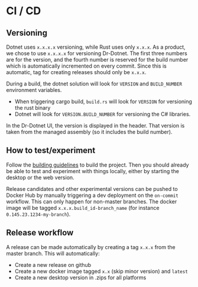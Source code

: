 # CI / CD

## Versioning

Dotnet uses `x.x.x.x` versioning, while Rust uses only `x.x.x`. As a product, we chose to use `x.x.x.x` for versioning Dr-Dotnet. The first three numbers are for the version, and the fourth number is reserved for the build number which is automatically incremented on every commit. Since this is automatic, tag for creating releases should only be `x.x.x`.

During a build, the dotnet solution will look for `VERSION` and `BUILD_NUMBER` environment variables.
- When triggering cargo build, `build.rs` will look for `VERSION` for versioning the rust binary
- Dotnet will look for `VERSION.BUILD_NUMBER` for versioning the C# libraries.

In the Dr-Dotnet UI, the version is displayed in the header. That version is taken from the managed assembly (so it includes the build number).

## How to test/experiment

Follow the [building guidelines](BUILDING.md) to build the project. Then you should already be able to test and experiment with things locally, either by starting the desktop or the web version.

Release candidates and other experimental versions can be pushed to Docker Hub by manually triggering a dev deployment on the `on-commit` workflow. This can only happen for non-master branches. The docker image will be tagged `x.x.x.build_id-branch_name` (for instance `0.145.23.1234-my-branch`).

## Release workflow

A release can be made automatically by creating a tag `x.x.x` from the master branch. This will automatically:
- Create a new release on github
- Create a new docker image tagged `x.x` (skip minor version) and `latest`
- Create a new desktop version in .zips for all platforms